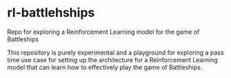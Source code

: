 # rl-battlehships

Repo for exploring a Reinforcement Learning model for the game of Battleships

This repository is purely experimental and a playground for exploring a pass time use case
for setting up the architecture for a Reinforcement Learning model that can learn
how to effectively play the game of Battleships.
